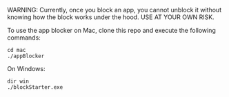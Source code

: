 WARNING: Currently, once you block an app, you cannot unblock it without knowing how the block works under the hood. USE AT YOUR OWN RISK.

To use the app blocker on Mac, clone this repo and execute the following commands: 
 ```
cd mac
./appBlocker
```
On Windows:
```
dir win
./blockStarter.exe
```